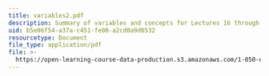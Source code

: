 ```yaml
---
title: variables2.pdf
description: Summary of variables and concepts for Lectures 16 through 26.
uid: b5e06f54-a37a-c451-fe00-a2cd0a9d6532
resourcetype: Document
file_type: application/pdf
file: >-
  https://open-learning-course-data-production.s3.amazonaws.com/1-050-engineering-mechanics-i-fall-2007/b5e06f54a37ac451fe00a2cd0a9d6532_variables2.pdf
---
```

